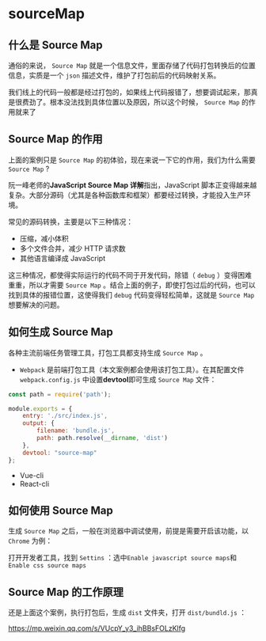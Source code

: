 # sourceMap
## 什么是 Source Map

通俗的来说， `Source Map` 就是一个信息文件，里面存储了代码打包转换后的位置信息，实质是一个 `json` 描述文件，维护了打包前后的代码映射关系。

我们线上的代码一般都是经过打包的，如果线上代码报错了，想要调试起来，那真是很费劲了。根本没法找到具体位置以及原因，所以这个时候， `Source Map` 的作用就来了

## Source Map 的作用

上面的案例只是 `Source Map` 的初体验，现在来说一下它的作用，我们为什么需要 `Source Map` ?

阮一峰老师的**JavaScript Source Map 详解**指出，JavaScript 脚本正变得越来越复杂。大部分源码（尤其是各种函数库和框架）都要经过转换，才能投入生产环境。

常见的源码转换，主要是以下三种情况：

- 压缩，减小体积
- 多个文件合并，减少 HTTP 请求数
- 其他语言编译成 JavaScript

这三种情况，都使得实际运行的代码不同于开发代码，除错（ `debug` ）变得困难重重，所以才需要 `Source Map` 。结合上面的例子，即使打包过后的代码，也可以找到具体的报错位置，这使得我们 `debug` 代码变得轻松简单，这就是 `Source Map` 想要解决的问题。

## 如何生成 Source Map

各种主流前端任务管理工具，打包工具都支持生成 `Source Map` 。

* `Webpack` 是前端打包工具（本文案例都会使用该打包工具）。在其配置文件 `webpack.config.js` 中设置**devtool**即可生成 `Source Map` 文件：

```js
const path = require('path');

module.exports = {   
    entry: './src/index.js',  
    output: {      
        filename: 'bundle.js',      
        path: path.resolve(__dirname, 'dist')  
    },  
    devtool: "source-map"
};
```

* Vue-cli
* React-cli

## 如何使用 Source Map

生成 `Source Map` 之后，一般在浏览器中调试使用，前提是需要开启该功能，以 `Chrome` 为例：

打开开发者工具，找到 `Settins` ：选中`Enable javascript source maps`和`Enable css source maps`

## Source Map 的工作原理

还是上面这个案例，执行打包后，生成 `dist` 文件夹，打开 `dist/bundld.js` ：

https://mp.weixin.qq.com/s/VUcpY_y3_ihBBsFOLzKlfg

